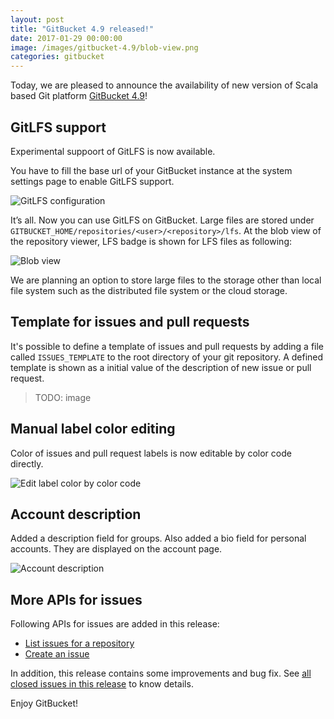 ```yaml
---
layout: post
title: "GitBucket 4.9 released!"
date: 2017-01-29 00:00:00
image: /images/gitbucket-4.9/blob-view.png
categories: gitbucket
---
```


Today, we are pleased to announce the availability of new version of Scala based Git platform [GitBucket 4.9](https://github.com/gitbucket/gitbucket/releases/tag/4.9)!

## GitLFS support

Experimental suppoort of GitLFS is now available.

You have to fill the base url of your GitBucket instance at the system settings page to enable GitLFS support.

![GitLFS configuration]({{site.baseurl}}/images/gitbucket-4.9/baseurl.png)

It’s all. Now you can use GitLFS on GitBucket. Large files are stored under `GITBUCKET_HOME/repositories/<user>/<repository>/lfs`. At the blob view of the repository viewer, LFS badge is shown for LFS files as following:

![Blob view]({{site.baseurl}}/images/gitbucket-4.9/blob-view.png)

We are planning an option to store large files to the storage other than local file system such as the distributed file system or the cloud storage.

## Template for issues and pull requests

It's possible to define a template of issues and pull requests by adding a file called `ISSUES_TEMPLATE` to the root directory of your git repository. A defined template is shown as a initial value of the description of new issue or pull request.

> TODO: image

## Manual label color editing

Color of issues and pull request labels is now editable by color code directly.

![Edit label color by color code]({{site.baseurl}}/images/gitbucket-4.9/edit-label-color.png)

## Account description

Added a description field for groups. Also added a bio field for personal accounts. They are displayed on the account page.

![Account description]({{site.baseurl}}/images/gitbucket-4.9/account-description.png)

## More APIs for issues

Following APIs for issues are added in this release:

- [List issues for a repository](https://developer.github.com/v3/issues/#list-issues-for-a-repository)
- [Create an issue](https://developer.github.com/v3/issues/#create-an-issue)

In addition, this release contains some improvements and bug fix. See [all closed issues in this release](https://github.com/gitbucket/gitbucket/issues?q=is%3Aclosed+milestone%3A4.9) to know details.

Enjoy GitBucket!
